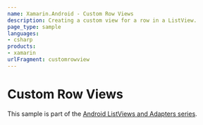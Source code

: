 ```yaml
---
name: Xamarin.Android - Custom Row Views
description: Creating a custom view for a row in a ListView.
page_type: sample
languages:
- csharp
products:
- xamarin
urlFragment: customrowview
---
```

# Custom Row Views

This sample is part of the [Android ListViews and Adapters series](https://docs.microsoft.com/xamarin/android/user-interface/layouts/list-view/). 